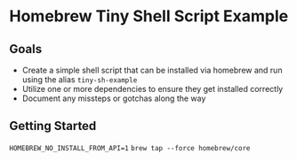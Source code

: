 # Homebrew Tiny Shell Script Example

## Goals

- Create a simple shell script that can be installed via homebrew and run using the alias `tiny-sh-example`
- Utilize one or more dependencies to ensure they get installed correctly
- Document any missteps or gotchas along the way
  
## Getting Started

`HOMEBREW_NO_INSTALL_FROM_API=1`
`brew tap --force homebrew/core`
